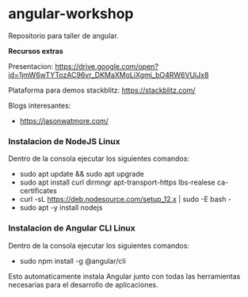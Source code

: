 # angular-workshop
Repositorio para taller de angular. 

**Recursos extras**

Presentacion: https://drive.google.com/open?id=1jmW6wTYTozAC96vr_DKMaXMoLiXgmj_bO4RW6VUiJx8

Plataforma para demos stackblitz: https://stackblitz.com/

Blogs interesantes:

* https://jasonwatmore.com/

### Instalacion de NodeJS Linux ###

Dentro de la consola ejecutar los siguientes comandos:

* sudo apt update && sudo apt upgrade
* sudo apt install curl dirmngr apt-transport-https lbs-realese ca-certificates
* curl -sL https://deb.nodesource.com/setup_12.x | sudo -E bash -
* sudo apt -y install nodejs

### Instalacion de Angular CLI Linux ###

Dentro de la consola ejecutar los siguientes comandos:

* sudo npm install -g @angular/cli

Esto automaticamente instala Angular junto con todas las herramientas necesarias para el desarrollo de aplicaciones.






